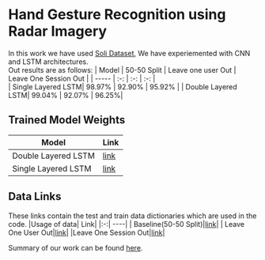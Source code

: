 # Hand Gesture Recognition using Radar Imagery

In this work we have used [Soli Dataset](https://github.com/simonwsw/deep-soli), We have experiemented with CNN and LSTM architectures.     
Out results are as follows:
| Model | 50-50 Split | Leave one user Out | Leave One Session Out |
| ----- | :-: | :-: | :-: |  
| Single Layered LSTM| 98.97% | 92.90% | 95.92% |
| Double Layered LSTM| 99.04% | 92.07% | 96.25%|

## Trained Model Weights
|Model | Link |
|------|------|
| Double Layered LSTM| [link](https://drive.google.com/file/d/1LqAg3uJUbr7PCrzMvUmm2oR2whuKxrIx/view?usp=sharing)|
| Single Layered LSTM| [link](https://drive.google.com/file/d/1NJBPmQ4js9qIlsxwmGVMKf6e3s8jP92z/view?usp=sharing)|

## Data Links
These links contain the test and train data dictionaries which are used in the code.
|Usage of data| Link|
|:-:| ----|
| Baseline(50-50 Split)|[link](https://drive.google.com/drive/folders/1PxyEAuqOVRGDr-be2TL9OuoGFBbDrhVG?usp=sharing)|
| Leave One User Out|[link](https://drive.google.com/drive/folders/1xN2KNH036It4i8s24P4mx03KXxJU63V4?usp=sharing)|
|Leave One Session Out|[link](https://drive.google.com/drive/folders/1kx5GJracmzuonKcEXGMBzuta9at07fdp?usp=sharing)|

Summary of our work can be found [here](./Summary.pdf).
